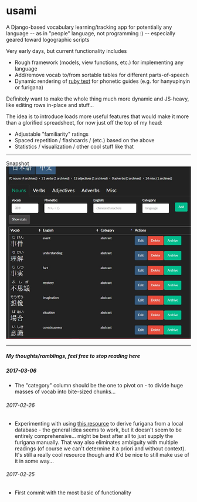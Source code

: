 # usami

A Django-based vocabulary learning/tracking app for potentially any language -- as in "people" language, not programming :) -- especially geared toward logographic scripts

Very early days, but current functionality includes
* Rough framework (models, view functions, etc.) for implementing any language
* Add/remove vocab to/from sortable tables for different parts-of-speech
* Dynamic rendering of [ruby text](https://www.w3.org/TR/html-ruby-extensions/) for phonetic guides (e.g. for hanyupinyin or furigana)

Definitely want to make the whole thing much more dynamic and JS-heavy, like editing rows in-place and stuff...

The idea is to introduce loads more useful features that would make it more than a glorified spreadsheet, for now just off the top of my head:
* Adjustable "familiarity" ratings
* Spaced repetition / flashcards / (etc.) based on the above
* Statistics / visualization / other cool stuff like that

---

Snapshot
![170401](usami_170401.JPG)

---

##### My thoughts/ramblings, feel free to stop reading here

##### 2017-03-06
* The "category" column should be the one to pivot on - to divide huge masses of vocab into bite-sized chunks...

###### 2017-02-26
* Experimenting with using [this resource](https://github.com/Doublevil/JmdictFurigana) to derive furigana from a local database - the general idea seems to work, but it doesn't seem to be entirely comprehensive... might be best after all to just supply the furigana manually. That way also eliminates ambiguity with multiple readings (of course we can't determine it a priori and without context). It's still a really cool resource though and it'd be nice to still make use of it in some way...

###### 2017-02-25
* First commit with the most basic of functionality